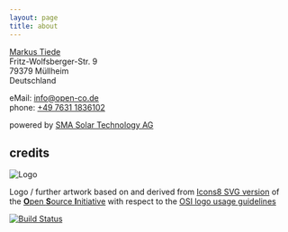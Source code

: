 ```yaml
---
layout: page
title: about
---
```


[Markus Tiede](http://www.mtiede.de) <br>
Fritz-Wolfsberger-Str. 9 <br>
79379 Müllheim <br>
Deutschland

eMail: [info@open-co.de](mailto:info@open-co.de) <br>
phone: [+49 7631 1836102](tel:+4976311836102)

powered by [SMA Solar Technology AG](https://www.sunnyportal.com/Templates/PublicPageOverview.aspx?plant=38731e6b-6db2-412f-bb7b-8bad676243d9)

## credits
![Logo](/assets/img/open-code-logo-100x100.png)

Logo / further artwork based on and derived from [Icons8 SVG version](https://icons8.com/icon/23872/Open-Source) of the [**O**pen **S**ource **I**nitiative](https://opensource.org) with respect to the [OSI logo usage guidelines](https://opensource.org/logo-usage-guidelines)

[![Build Status](https://travis-ci.org/open-co-de/open-co-de.github.io.svg)](https://travis-ci.org/open-co-de/open-co-de.github.io)
